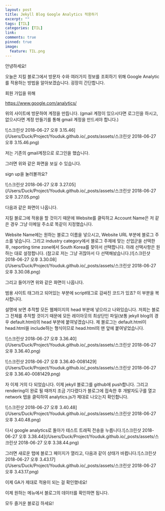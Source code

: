 ```yaml
---
layout: post
title: Jekyll Blog Google Analytics 적용하기
excerpt: ""
tags: [TIL]
categories: [TIL]
link:
comments: true
pinned: true
image:
  feature: TIL.png
---
```


안녕하세요!

오늘은 지킬 블로그에서 방문자 수와 여러가지 정보를 조회하기 위해 Google Analytic를 적용하는 방법을 알아보겠습니다. 굉장히 간단합니다.

회원 가입을 위해 

https://www.google.com/analytics/

위의 사이트에 방문하여 계정을 만듭니다. (gmail 계정이 있으시다면 로그인을 하시고, 없으시다면 계정 만들기를 통해 gmail 계정을 만드셔야 합니다.)

![스크린샷 2018-06-27 오후 3.15.46](/Users/Duck/Project/Youduk.github.io/_posts/assets/스크린샷 2018-06-27 오후 3.15.46.png)

저는 기존의 gmail계정으로 로그인을 했습니다.

그러면 위와 같은 화면을 보실 수 있습니다.

sign up을 눌러볼까요?

![스크린샷 2018-06-27 오후 3.27.05](/Users/Duck/Project/Youduk.github.io/_posts/assets/스크린샷 2018-06-27 오후 3.27.05.png)

다음과 같은 화면이 나옵니다.

지킬 블로그에 적용을 할 것이기 때문에 Website를 클릭하고 Account Name은 저 같은 경우 그냥 이메일 주소로 똑같이 지정했습니다.

Website Name에는 원하는 블로그 이름을 넣으시고, Website URL 부분에 블로그 주소를 넣습니다. 그리고 industry category에서 블로그 주제에 맞는 산업군을 선택한 후, reporting time zone에서 South Korea를 찾아서 선택합니다. 아래 선택사항은 원하는 대로 설정합니다. (참고로 저는 그냥 귀찮아서 다 선택해놨습니다.)![스크린샷 2018-06-27 오후 3.30.08](/Users/Duck/Project/Youduk.github.io/_posts/assets/스크린샷 2018-06-27 오후 3.30.08.png)

그리고 들어가면 위와 같은 화면이 나옵니다.

범용 사이트 태그라고 되어있는 부분에 script태그로 감싸진 코드가 있죠? 이 부분을 복사합니다.

설명에 보면 추적할 모든 웹페이지의 head 부분에 넣으라고 나와있습니다. 저희는 블로그 전체를 추적할 것이기 때문에 모든 레이아웃의 최상단인 파일(보통 jekyll blog의 경우 default.html)의 head 부분에 붙여넣겠습니다. 제 블로그는 default.html이 head.html을 include하는 형식이므로 head.html의 맨 앞에 붙여넣었습니다.

![스크린샷 2018-06-27 오후 3.36.40](/Users/Duck/Project/Youduk.github.io/_posts/assets/스크린샷 2018-06-27 오후 3.36.40.png)

![스크린샷 2018-06-27 오후 3.36.40-0081429](/Users/Duck/Project/Youduk.github.io/_posts/assets/스크린샷 2018-06-27 오후 3.36.40-0081429.png)

자 이제 거의 다 되었습니다. 이제 jekyll 블로그를 github에 push합니다. 그리고 rendering이 완료 될 때까지 조금 기다렸다가 블로그에 접속한 후 개발자도구를 열고 network 탭을 클릭하여 analytics.js가 제대로 나오는지 확인합니다.

![스크린샷 2018-06-27 오후 3.40.48](/Users/Duck/Project/Youduk.github.io/_posts/assets/스크린샷 2018-06-27 오후 3.40.48.png)

 다시 google analytics로 돌아가 테스트 트래픽 전송을 누릅니다.![스크린샷 2018-06-27 오후 3.38.44](/Users/Duck/Project/Youduk.github.io/_posts/assets/스크린샷 2018-06-27 오후 3.38.44.png)

그러면 새로운 탭에 블로그 페이지가 열리고, 다음과 같이 상태가 바뀝니다.![스크린샷 2018-06-27 오후 3.43.17](/Users/Duck/Project/Youduk.github.io/_posts/assets/스크린샷 2018-06-27 오후 3.43.17.png)

이제 GA가 제대로 적용이 되는 걸 확인했네요!

이제 원하는 메뉴에서 블로그의 데이터를 확인하면 됩니다.

모두 즐거운 블로깅 하세요!